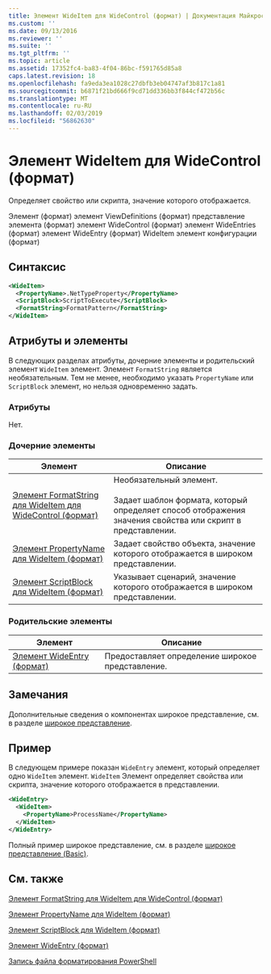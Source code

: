 ```yaml
---
title: Элемент WideItem для WideControl (формат) | Документация Майкрософт
ms.custom: ''
ms.date: 09/13/2016
ms.reviewer: ''
ms.suite: ''
ms.tgt_pltfrm: ''
ms.topic: article
ms.assetid: 17352fc4-ba83-4f04-86bc-f591765d85a8
caps.latest.revision: 18
ms.openlocfilehash: fa9eda3ea1028c27dbfb3eb04747af3b817c1a81
ms.sourcegitcommit: b6871f21bd666f9cd71dd336bb3f844cf472b56c
ms.translationtype: MT
ms.contentlocale: ru-RU
ms.lasthandoff: 02/03/2019
ms.locfileid: "56862630"
---
```

# <a name="wideitem-element-for-widecontrol-format"></a>Элемент WideItem для WideControl (формат)

Определяет свойство или скрипта, значение которого отображается.

Элемент (формат) элемент ViewDefinitions (формат) представление элемента (формат) элемент WideControl (формат) элемент WideEntries (формат) элемент WideEntry (формат) WideItem элемент конфигурации (формат)

## <a name="syntax"></a>Синтаксис

```xml
<WideItem>
  <PropertyName>.NetTypeProperty</PropertyName>
  <ScriptBlock>ScriptToExecute</ScriptBlock>
  <FormatString>FormatPattern</FormatString>
</WideItem>
```

## <a name="attributes-and-elements"></a>Атрибуты и элементы

В следующих разделах атрибуты, дочерние элементы и родительский элемент `WideItem` элемент. Элемент `FormatString` является необязательным. Тем не менее, необходимо указать `PropertyName` или `ScriptBlock` элемент, но нельзя одновременно задать.

### <a name="attributes"></a>Атрибуты

Нет.

### <a name="child-elements"></a>Дочерние элементы

|Элемент|Описание|
|-------------|-----------------|
|[Элемент FormatString для WideItem для WideControl (формат)](./formatstring-element-for-wideitem-for-widecontrol-format.md)|Необязательный элемент.<br /><br /> Задает шаблон формата, который определяет способ отображения значения свойства или скрипт в представлении.|
|[Элемент PropertyName для WideItem (формат)](./propertyname-element-for-wideitem-for-widecontrol-format.md)|Задает свойство объекта, значение которого отображается в широком представлении.|
|[Элемент ScriptBlock для WideItem (формат)](./scriptblock-element-for-wideitem-for-widecontrol-format.md)|Указывает сценарий, значение которого отображается в широком представлении.|

### <a name="parent-elements"></a>Родительские элементы

|Элемент|Описание|
|-------------|-----------------|
|[Элемент WideEntry (формат)](./wideentry-element-for-widecontrol-format.md)|Предоставляет определение широкое представление.|

## <a name="remarks"></a>Замечания

Дополнительные сведения о компонентах широкое представление, см. в разделе [широкое представление](./creating-a-wide-view.md).

## <a name="example"></a>Пример

В следующем примере показан `WideEntry` элемент, который определяет одно `WideItem` элемент. `WideItem` Элемент определяет свойства или скрипта, значение которого отображается в представлении.

```xml
<WideEntry>
  <WideItem>
    <PropertyName>ProcessName</PropertyName>
  </WideItem>
</WideEntry>
```

Полный пример широкое представление, см. в разделе [широкое представление (Basic)](./wide-view-basic.md).

## <a name="see-also"></a>См. также

[Элемент FormatString для WideItem для WideControl (формат)](./formatstring-element-for-wideitem-for-widecontrol-format.md)

[Элемент PropertyName для WideItem (формат)](./propertyname-element-for-wideitem-for-widecontrol-format.md)

[Элемент ScriptBlock для WideItem (формат)](./scriptblock-element-for-wideitem-for-widecontrol-format.md)

[Элемент WideEntry (формат)](./wideentry-element-for-widecontrol-format.md)

[Запись файла форматирования PowerShell](./writing-a-powershell-formatting-file.md)
